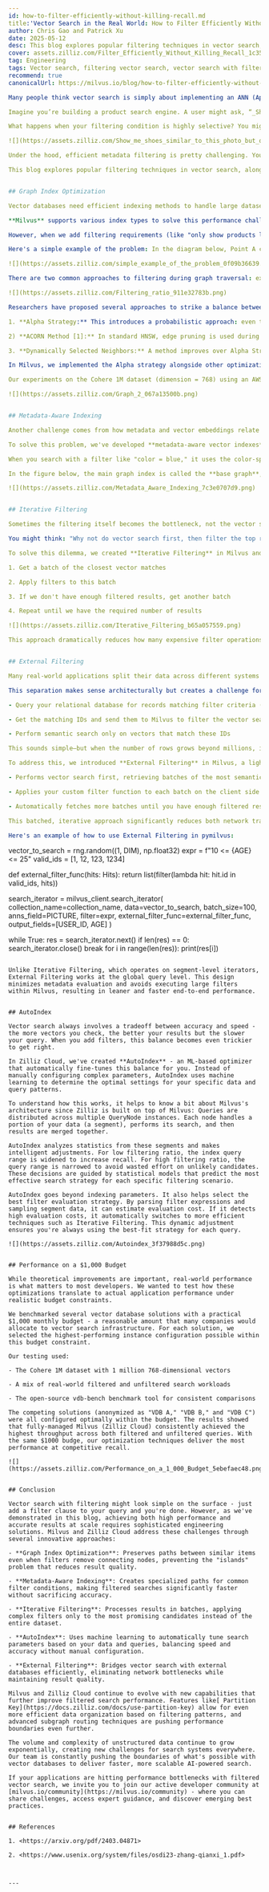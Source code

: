 ```yaml
---
id: how-to-filter-efficiently-without-killing-recall.md
title:'Vector Search in the Real World: How to Filter Efficiently Without Killing Recall'
author: Chris Gao and Patrick Xu
date: 2025-05-12
desc: This blog explores popular filtering techniques in vector search, along with the innovative optimizations we built into Milvus and Zilliz Cloud.
cover: assets.zilliz.com/Filter_Efficiently_Without_Killing_Recall_1c355c229c.png
tag: Engineering
tags: Vector search, filtering vector search, vector search with filtering
recommend: true
canonicalUrl: https://milvus.io/blog/how-to-filter-efficiently-without-killing-recall.md

Many people think vector search is simply about implementing an ANN (Approximate Nearest Neighbor) algorithm and calling it a day. But if you run vector search in production, you know the truth: it gets complicated fast. 

Imagine you’re building a product search engine. A user might ask, “_Show me shoes similar to this photo, but only in red and under $100_.” Serving this query requires applying a metadata filter to the semantic similarity search results. Sounds as simple as applying a filter after your vector search returns? Well, not quite. 

What happens when your filtering condition is highly selective? You might not return enough results. And simply increasing the vector search's **topK** parameter may quickly degrade performance and consume significantly more resources to handle the same search volume.

![](https://assets.zilliz.com/Show_me_shoes_similar_to_this_photo_but_only_in_red_and_under_100_0862a41a60.png)

Under the hood, efficient metadata filtering is pretty challenging. Your vector database needs to scan the graph index, apply metadata filters, and still respond within a tight latency budget, say, 20 milliseconds. Serving thousands of such queries per second without going bankrupt requires thoughtful engineering and careful optimization.

This blog explores popular filtering techniques in vector search, along with the innovative optimizations we built into the [Milvus](https://milvus.io/docs/overview.md) vector database and its fully managed cloud service ([Zilliz Cloud](https://zilliz.com/cloud)). We’ll also share a benchmark test demonstrating how much more performance the fully-managed Milvus can achieve with a $1000 cloud budget over the other vector databases.


## Graph Index Optimization

Vector databases need efficient indexing methods to handle large datasets. Without indexes, a database must compare your query against every vector in the dataset (brute-force scanning), which becomes extremely slow as your data grows. 

**Milvus** supports various index types to solve this performance challenge. The most popular ones are graph-based index types: HNSW (runs entirely in memory) and DiskANN (efficiently uses both memory and SSD). These indexes organize vectors into a network structure where neighborhoods of vectors are connected on a map, allowing searches to quickly navigate to relevant results while checking only a small fraction of all vectors. **Zilliz Cloud**, the fully-managed Milvus service, takes one step further by introducing Cardinal, an advanced proprietary vector search engine, further enhancing these indexes for even better performance.

However, when we add filtering requirements (like "only show products less than $100"), a new problem emerges. The standard approach is creating a _bitset_ - a list marking which vectors meet the filter criteria. During search, the system only considers vectors marked as valid in this bitset. This approach seems logical, but it creates a serious problem: **broken connectivity**. When many vectors get filtered out, the carefully constructed paths in our graph index get disrupted. 

Here's a simple example of the problem: In the diagram below, Point A connects to B, C and D, but B, C, and D don't directly connect to each other. If our filter removes point A (perhaps it’s too expensive), then even if B, C, and D are relevant to our search, the path between them is broken. This creates "islands" of disconnected vectors that become unreachable during search, hurting the quality of results (recall).

![](https://assets.zilliz.com/simple_example_of_the_problem_0f09b36639.png)

There are two common approaches to filtering during graph traversal: exclude all filtered-out points upfront, or include everything and apply the filter afterward. As illustrated in the diagram below, neither approach is ideal. Skipping filtered points entirely can cause recall to collapse as the filtering ratio nears 1 (blue line), while visiting every point regardless of its metadata bloats the search space and slows down performance significantly (red line).

![](https://assets.zilliz.com/Filtering_ratio_911e32783b.png)

Researchers have proposed several approaches to strike a balance between recall and performance:

1. **Alpha Strategy:** This introduces a probabilistic approach: even though a vector doesn't match the filter, we might still visit it during search with some probability. This probability (alpha) depends on the filtering ratio - how strict the filter is. This helps maintain essential connections in the graph without visiting too many irrelevant vectors.

2) **ACORN Method [1]:** In standard HNSW, edge pruning is used during index construction to create a sparse graph and speed up search. The ACORN method deliberately skips this pruning step to retain more edges and strengthen connectivity—crucial when filters might exclude many nodes. In some cases, ACORN also expands each node’s neighbor list by gathering additional approximate nearest neighbors, further reinforcing the graph. Moreover, its traversal algorithm looks two steps ahead (i.e., examines neighbors of neighbors), improving the chances of finding valid paths even under high filtering ratios.

3. **Dynamically Selected Neighbors:** A method improves over Alpha Strategy. Instead of relying on probabilistic skipping, this approach adaptively selects the next nodes during search. It offers more control than Alpha Strategy. 

In Milvus, we implemented the Alpha strategy alongside other optimization techniques. For example, it dynamically switches strategies when detecting extremely selective filters: when, say, approximately 99% of the data doesn't match the filtering expression, the "include-all" strategy would cause graph traversal paths to lengthen significantly, resulting in performance degradation and isolated "islands" of data. In such cases, Milvus automatically falls back to a brute-force scan, bypassing the graph index entirely for better efficiency. In Cardinal, the vector search engine powering fully-managed Milvus (Zilliz Cloud), we've taken this further by implementing a dynamic combination of "include-all" and "exclude-all" traversal methods that intelligently adapts based on data statistics to optimize query performance.

Our experiments on the Cohere 1M dataset (dimension = 768) using an AWS r7gd.4xlarge instance demonstrate the effectiveness of this approach. In the chart below, the blue line represents our dynamic combination strategy, while the red line illustrates the baseline approach that traverses all filtered points in the graph.

![](https://assets.zilliz.com/Graph_2_067a13500b.png)


## Metadata-Aware Indexing

Another challenge comes from how metadata and vector embeddings relate to each other. In most applications, an item's metadata properties (e.g., a product’s price) have minimal connection to what the vector actually represents (the semantic meaning or visual features). For example, a $90 dress and a $90 belt share the same price point but exhibit completely different visual characteristics. This disconnect makes combining filtering with vector search inherently inefficient.

To solve this problem, we've developed **metadata-aware vector indexes**. Instead of having just one graph for all vectors, it builds specialized "subgraphs" for different metadata values. For example, if your data has fields for "color" and "shape," it creates separate graph structures for these fields.

When you search with a filter like "color = blue," it uses the color-specific subgraph rather than the main graph. This is much faster because the subgraph is already organized around the metadata you're filtering by.

In the figure below, the main graph index is called the **base graph**, while the specialized graphs built for specific metadata fields are called **column graphs**. To manage memory usage effectively, it limits how many connections each point can have (out-degree). When a search doesn't include any metadata filters, it defaults to the base graph. When filters are applied, it switches to the appropriate column graph, offering a significant speed advantage.

![](https://assets.zilliz.com/Metadata_Aware_Indexing_7c3e0707d9.png)


## Iterative Filtering

Sometimes the filtering itself becomes the bottleneck, not the vector search. This happens especially with complex filters like JSON conditions or detailed string comparisons. The traditional approach (filter first, then search) can be extremely slow because the system has to evaluate these expensive filters on potentially millions of records before even starting the vector search.

You might think: "Why not do vector search first, then filter the top results?" This approach works sometimes, but has a major flaw: if your filter is strict and filters out most results, you might end up with too few (or zero) results after filtering.

To solve this dilemma, we created **Iterative Filtering** in Milvus and Zilliz Cloud, inspired by[ VBase](https://www.usenix.org/system/files/osdi23-zhang-qianxi_1.pdf). Instead of an all-or-nothing approach, Iterative Filtering works in batches:

1. Get a batch of the closest vector matches

2. Apply filters to this batch

3. If we don't have enough filtered results, get another batch

4. Repeat until we have the required number of results

![](https://assets.zilliz.com/Iterative_Filtering_b65a057559.png)

This approach dramatically reduces how many expensive filter operations we need to perform while still ensuring we get enough high-quality results. For more information on enabling iterative filtering, please refer to this [iterative filtering doc page](https://docs.zilliz.com/docs/filtered-search#iterative-filtering). 


## External Filtering

Many real-world applications split their data across different systems - vectors in a vector database and metadata in traditional databases. For example, many organizations store product descriptions and user reviews as vectors in Milvus for semantic search, while keeping inventory status, pricing, and other structured data in traditional databases like PostgreSQL or MongoDB.

This separation makes sense architecturally but creates a challenge for filtered searches. The typical workflow becomes:

- Query your relational database for records matching filter criteria (e.g., "in-stock items under $50")

- Get the matching IDs and send them to Milvus to filter the vector search

- Perform semantic search only on vectors that match these IDs

This sounds simple—but when the number of rows grows beyond millions, it becomes a bottleneck. Transferring large lists of IDs consumes network bandwidth, and executing massive filter expressions in Milvus adds overhead.

To address this, we introduced **External Filtering** in Milvus, a lightweight SDK-level solution that uses the search iterator API and reverses the traditional workflow. 

- Performs vector search first, retrieving batches of the most semantically relevant candidates

- Applies your custom filter function to each batch on the client side

- Automatically fetches more batches until you have enough filtered results

This batched, iterative approach significantly reduces both network traffic and processing overhead, since you're only working with the most promising candidates from the vector search.

Here's an example of how to use External Filtering in pymilvus:

```
vector_to_search = rng.random((1, DIM), np.float32)
expr = f"10 <= {AGE} <= 25"
valid_ids = [1, 12, 123, 1234]

def external_filter_func(hits: Hits):
    return list(filter(lambda hit: hit.id in valid_ids, hits))

search_iterator = milvus_client.search_iterator(
    collection_name=collection_name,
    data=vector_to_search,
    batch_size=100,
    anns_field=PICTURE,
    filter=expr,
    external_filter_func=external_filter_func,
    output_fields=[USER_ID, AGE]
)

while True:
    res = search_iterator.next()
    if len(res) == 0:
        search_iterator.close()
        break
    for i in range(len(res)):
        print(res[i])
```

Unlike Iterative Filtering, which operates on segment-level iterators, External Filtering works at the global query level. This design minimizes metadata evaluation and avoids executing large filters within Milvus, resulting in leaner and faster end-to-end performance.


## AutoIndex

Vector search always involves a tradeoff between accuracy and speed - the more vectors you check, the better your results but the slower your query. When you add filters, this balance becomes even trickier to get right.

In Zilliz Cloud, we've created **AutoIndex** - an ML-based optimizer that automatically fine-tunes this balance for you. Instead of manually configuring complex parameters, AutoIndex uses machine learning to determine the optimal settings for your specific data and query patterns. 

To understand how this works, it helps to know a bit about Milvus's architecture since Zilliz is built on top of Milvus: Queries are distributed across multiple QueryNode instances. Each node handles a portion of your data (a segment), performs its search, and then results are merged together.

AutoIndex analyzes statistics from these segments and makes intelligent adjustments. For low filtering ratio, the index query range is widened to increase recall. For high filtering ratio, the query range is narrowed to avoid wasted effort on unlikely candidates. These decisions are guided by statistical models that predict the most effective search strategy for each specific filtering scenario.

AutoIndex goes beyond indexing parameters. It also helps select the best filter evaluation strategy. By parsing filter expressions and sampling segment data, it can estimate evaluation cost. If it detects high evaluation costs, it automatically switches to more efficient techniques such as Iterative Filtering. This dynamic adjustment ensures you're always using the best-fit strategy for each query.

![](https://assets.zilliz.com/Autoindex_3f37988d5c.png)


## Performance on a $1,000 Budget

While theoretical improvements are important, real-world performance is what matters to most developers. We wanted to test how these optimizations translate to actual application performance under realistic budget constraints.

We benchmarked several vector database solutions with a practical $1,000 monthly budget - a reasonable amount that many companies would allocate to vector search infrastructure. For each solution, we selected the highest-performing instance configuration possible within this budget constraint.

Our testing used:

- The Cohere 1M dataset with 1 million 768-dimensional vectors

- A mix of real-world filtered and unfiltered search workloads

- The open-source vdb-bench benchmark tool for consistent comparisons

The competing solutions (anonymized as "VDB A," "VDB B," and "VDB C") were all configured optimally within the budget. The results showed that fully-managed Milvus (Zilliz Cloud) consistently achieved the highest throughput across both filtered and unfiltered queries. With the same $1000 budge, our optimization techniques deliver the most performance at competitive recall.

![](https://assets.zilliz.com/Performance_on_a_1_000_Budget_5ebefaec48.png)


## Conclusion

Vector search with filtering might look simple on the surface - just add a filter clause to your query and you're done. However, as we've demonstrated in this blog, achieving both high performance and accurate results at scale requires sophisticated engineering solutions. Milvus and Zilliz Cloud address these challenges through several innovative approaches:

- **Graph Index Optimization**: Preserves paths between similar items even when filters remove connecting nodes, preventing the "islands" problem that reduces result quality.

- **Metadata-Aware Indexing**: Creates specialized paths for common filter conditions, making filtered searches significantly faster without sacrificing accuracy.

- **Iterative Filtering**: Processes results in batches, applying complex filters only to the most promising candidates instead of the entire dataset.

- **AutoIndex**: Uses machine learning to automatically tune search parameters based on your data and queries, balancing speed and accuracy without manual configuration.

- **External Filtering**: Bridges vector search with external databases efficiently, eliminating network bottlenecks while maintaining result quality.

Milvus and Zilliz Cloud continue to evolve with new capabilities that further improve filtered search performance. Features like[ Partition Key](https://docs.zilliz.com/docs/use-partition-key) allow for even more efficient data organization based on filtering patterns, and advanced subgraph routing techniques are pushing performance boundaries even further.

The volume and complexity of unstructured data continue to grow exponentially, creating new challenges for search systems everywhere. Our team is constantly pushing the boundaries of what's possible with vector databases to deliver faster, more scalable AI-powered search. 

If your applications are hitting performance bottlenecks with filtered vector search, we invite you to join our active developer community at [milvus.io/community](https://milvus.io/community) - where you can share challenges, access expert guidance, and discover emerging best practices.


## References

1. <https://arxiv.org/pdf/2403.04871> 

2. <https://www.usenix.org/system/files/osdi23-zhang-qianxi_1.pdf> 



---
```

